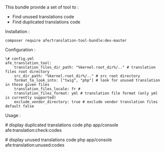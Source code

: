 This bundle provide a set of tool to :
- Find unused translations code
- Find duplicated translations code

Installation :

    composer require afe/translation-tool-bundle:dev-master

Configuration :

```
\# config.yml
afe_translation_tool:
    translation_files_dir_path: "%kernel.root_dir%/.." # translation files root directory
    src_dir_path: "%kernel.root_dir%/.." # src root directory
    format_to_look_into: ["twig", "php"] # look for unused translation in those given files
    translation_files_locale: fr #
    translation_files_format: yml # translation file format (only yml is currently supported)
    exclude_vendor_directory: true # exclude vendor translation files default false
```

Usage :

\# display duplicated translations code
php app/console afe:translation:check:codes

\# display unused translations code
php app/console afe:translation:unused:codes
